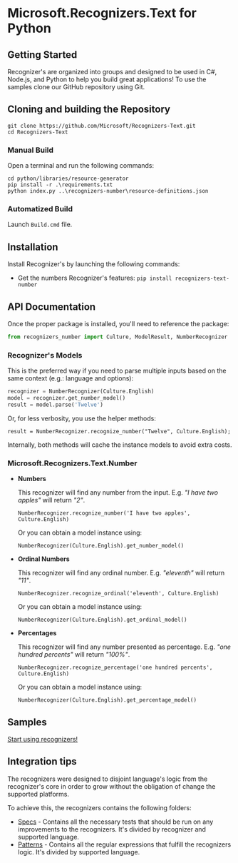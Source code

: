 # Microsoft.Recognizers.Text for Python

## Getting Started

Recognizer's are organized into groups and designed to be used in C#, Node.js, and Python to help you build great applications! To use the samples clone our GitHub repository using Git.

## Cloning and building the Repository

    git clone https://github.com/Microsoft/Recognizers-Text.git
    cd Recognizers-Text

### Manual Build

Open a terminal and run the following commands:

    cd python/libraries/resource-generator
    pip install -r .\requirements.txt
    python index.py ..\recognizers-number\resource-definitions.json

### Automatized Build

Launch `Build.cmd` file.

## Installation

Install Recognizer's by launching the following commands:

* Get the numbers Recognizer's features:
`pip install recognizers-text-number`

## API Documentation

Once the proper package is installed, you'll need to reference the package:

````Python
from recognizers_number import Culture, ModelResult, NumberRecognizer
````

### Recognizer's Models

This is the preferred way if you need to parse multiple inputs based on the same context (e.g.: language and options):

```Python
recognizer = NumberRecognizer(Culture.English)
model = recognizer.get_number_model()
result = model.parse('Twelve')
```

Or, for less verbosity, you use the helper methods:

`result = NumberRecognizer.recognize_number("Twelve", Culture.English);`

Internally, both methods will cache the instance models to avoid extra costs.

### Microsoft.Recognizers.Text.Number

* **Numbers**

    This recognizer will find any number from the input. E.g. _"I have two apples"_ will return _"2"_.

    `NumberRecognizer.recognize_number('I have two apples', Culture.English)`

    Or you can obtain a model instance using:

    `NumberRecognizer(Culture.English).get_number_model()`


* **Ordinal Numbers**

    This recognizer will find any ordinal number. E.g. _"eleventh"_ will return _"11"_.

    `NumberRecognizer.recognize_ordinal('eleventh', Culture.English)`

    Or you can obtain a model instance using:

    `NumberRecognizer(Culture.English).get_ordinal_model()`


* **Percentages**

    This recognizer will find any number presented as percentage. E.g. _"one hundred percents"_ will return _"100%"_.

    `NumberRecognizer.recognize_percentage('one hundred percents', Culture.English)`

    Or you can obtain a model instance using:

    `NumberRecognizer(Culture.English).get_percentage_model()`

## Samples

[Start using recognizers!](https://github.com/Microsoft/Recognizers-Text/tree/master/Python/samples)

## Integration tips

The recognizers were designed to disjoint language's logic from the recognizer's core in order to grow without the obligation of change the supported platforms.

To achieve this, the recognizers contains the following folders:

* [Specs](https://github.com/Microsoft/Recognizers-Text/tree/master/Specs) - Contains all the necessary tests that should be run on any improvements to the recognizers. It's divided by recognizer and supported language.
* [Patterns](https://github.com/Microsoft/Recognizers-Text/tree/master/Patterns)  - Contains all the regular expressions that fulfill the recognizers logic. It's divided by supported language.
